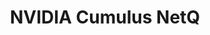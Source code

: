 ---
title: NVIDIA Cumulus NetQ
layout: pdf
product: Cumulus NetQ
type: pdf
bookhidden: true
version: "4.5"
imgData: cumulus-netq
siteSlug: cumulus-netq
pdfhidden: true
---